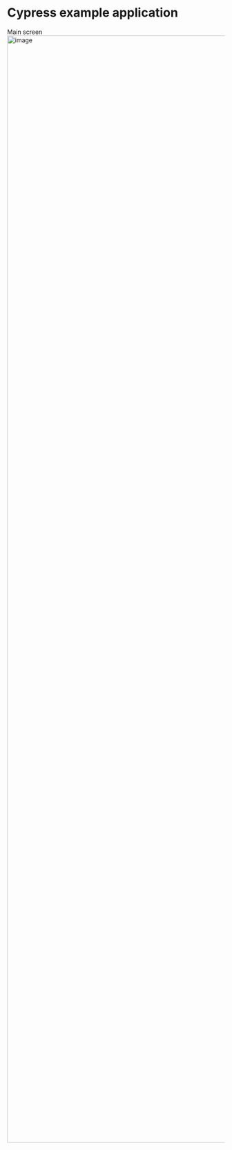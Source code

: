 # Cypress example application 

Main screen
<img width="2560" alt="image" src="https://github.com/user-attachments/assets/c0dea608-fbf8-4273-b7a9-81bd81b1bb25">

